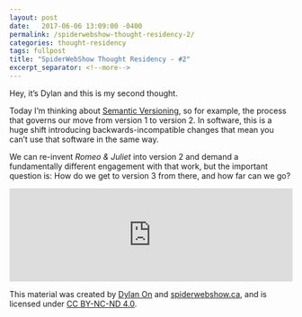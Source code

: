 ```yaml
---
layout: post
date:   2017-06-06 13:09:00 -0400
permalink: /spiderwebshow-thought-residency-2/
categories: thought-residency
tags: fullpost
title: "SpiderWebShow Thought Residency - #2"
excerpt_separator: <!--more-->
---
```


Hey, it’s Dylan and this is my second thought.

Today I’m thinking about [Semantic Versioning](http://semver.org/), so for example, the process that governs our move from version 1 to version 2. In software, this is a huge shift introducing backwards-incompatible changes that mean you can’t use that software in the same way.

We can re-invent *Romeo & Juliet* into version 2 and demand a fundamentally different engagement with that work, but the important question is: How do we get to version 3 from there, and how far can we go?

<!--more-->

<iframe width="100%" height="166" scrolling="no" frameborder="no" src="https://w.soundcloud.com/player/?url=https%3A//api.soundcloud.com/tracks/326673796&amp;color=ff5500&amp;auto_play=false&amp;hide_related=false&amp;show_comments=true&amp;show_user=true&amp;show_reposts=false"></iframe>

<p class="small">
  This material was created by <a href="https://dylanon.com/">Dylan On</a> and <a href="https://spiderwebshow.ca/">spiderwebshow.ca</a>, 
  and is licensed under <a href="https://creativecommons.org/licenses/by-nc-nd/4.0/">CC BY-NC-ND 4.0</a>.
</p>